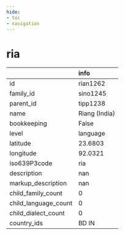 ```yaml
---
hide:
- toc
- navigation
---
```

# ria
|                      | info          |
|:---------------------|:--------------|
| id                   | rian1262      |
| family_id            | sino1245      |
| parent_id            | tipp1238      |
| name                 | Riang (India) |
| bookkeeping          | False         |
| level                | language      |
| latitude             | 23.6803       |
| longitude            | 92.0321       |
| iso639P3code         | ria           |
| description          | nan           |
| markup_description   | nan           |
| child_family_count   | 0             |
| child_language_count | 0             |
| child_dialect_count  | 0             |
| country_ids          | BD IN         |